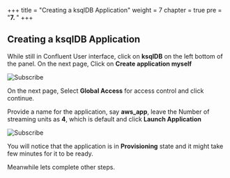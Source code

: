 +++
title = "Creating a ksqlDB Application"
weight = 7
chapter = true
pre = "<b>7. </b>"
+++

## Creating a ksqlDB Application 

While still in Confluent User interface, click on **ksqlDB** on the left bottom of the panel. On the next page, Click on **Create application myself**

![Subscribe](/images/ksql/1.png)

On the next page, Select **Global Access** for access control and click continue.

Provide a name for the application, say **aws_app**, leave the Number of streaming units as **4**, which is default and click **Launch Application**

![Subscribe](/images/ksql/2.png)

You will notice that the application is in **Provisioning** state and it might take few minutes for it to be ready. 

Meanwhile lets complete other steps.
